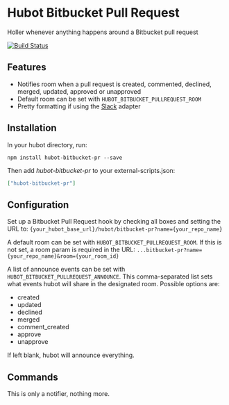 # Hubot Bitbucket Pull Request

Holler whenever anything happens around a Bitbucket pull request

[![Build Status](https://travis-ci.org/tshedor/hubot-bitbucket-pr.png)](https://travis-ci.org/tshedor/hubot-bitbucket-pr)

## Features

* Notifies room when a pull request is created, commented, declined, merged, updated, approved or unapproved
* Default room can be set with `HUBOT_BITBUCKET_PULLREQUEST_ROOM`
* Pretty formatting if using the [Slack](https://github.com/tinyspeck/hubot-slack) adapter

## Installation

In your hubot directory, run:

`npm install hubot-bitbucket-pr --save`

Then add *hubot-bitbucket-pr* to your external-scripts.json:

```json
["hubot-bitbucket-pr"]
```

## Configuration

Set up a Bitbucket Pull Request hook by checking all boxes and setting the URL to:
`{your_hubot_base_url}/hubot/bitbucket-pr?name={your_repo_name}`

A default room can be set with `HUBOT_BITBUCKET_PULLREQUEST_ROOM`. If this is not set, a room param is required in the URL:
`...bitbucket-pr?name={your_repo_name}&room={your_room_id}`

A list of announce events can be set with `HUBOT_BITBUCKET_PULLREQUEST_ANNOUNCE`.
This comma-separated list sets what events hubot will share in the designated room.
Possible options are:

* created
* updated
* declined
* merged
* comment_created
* approve
* unapprove

If left blank, hubot will announce everything.

## Commands

This is only a notifier, nothing more.

